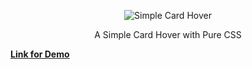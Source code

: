 <p align="center">
  <img src="http://card-hover.bunkerdev.com.br/card-hover.png" alt="Simple Card Hover"/>
</p>

<p align="center">A Simple Card Hover with Pure CSS</p>


**[Link for Demo](http://card-hover.bunkerdev.com.br/)**